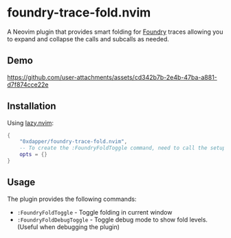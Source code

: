 # foundry-trace-fold.nvim

A Neovim plugin that provides smart folding for [Foundry](https://github.com/foundry-rs/foundry) traces allowing you to expand and collapse the calls and subcalls as needed.

## Demo

https://github.com/user-attachments/assets/cd342b7b-2e4b-47ba-a881-d7f874cce22e

## Installation

Using [lazy.nvim](https://github.com/folke/lazy.nvim):

```lua
{
    "0xdapper/foundry-trace-fold.nvim",
    -- To create the :FoundryFoldToggle command, need to call the setup function
    opts = {}
}
```

## Usage

The plugin provides the following commands:

- `:FoundryFoldToggle` - Toggle folding in current window
- `:FoundryFoldDebugToggle` - Toggle debug mode to show fold levels. (Useful when debugging the plugin)
